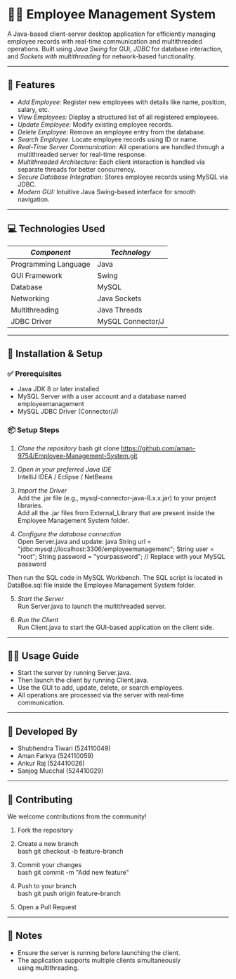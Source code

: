 # 🧑‍💼 Employee Management System

A Java-based client-server desktop application for efficiently managing employee records with real-time communication and multithreaded operations. Built using *Java Swing* for GUI, *JDBC* for database interaction, and *Sockets with multithreading* for network-based functionality.

---

## 🔧 Features

- *Add Employee:* Register new employees with details like name, position, salary, etc.
- *View Employees:* Display a structured list of all registered employees.
- *Update Employee:* Modify existing employee records.
- *Delete Employee:* Remove an employee entry from the database.
- *Search Employee:* Locate employee records using ID or name.
- *Real-Time Server Communication:* All operations are handled through a multithreaded server for real-time response.
- *Multithreaded Architecture:* Each client interaction is handled via separate threads for better concurrency.
- *Secure Database Integration:* Stores employee records using MySQL via JDBC.
- *Modern GUI:* Intuitive Java Swing-based interface for smooth navigation.

---

## 💻 Technologies Used

| *Component*           | *Technology*           |
|-------------------------|---------------------------|
| Programming Language    | Java                      |
| GUI Framework           | Swing                     |
| Database                | MySQL                     |
| Networking              | Java Sockets              |
| Multithreading          | Java Threads              |
| JDBC Driver             | MySQL Connector/J         |

---

## 🚀 Installation & Setup

### ✅ Prerequisites

- Java JDK 8 or later installed  
- MySQL Server with a user account and a database named employeemanagement  
- MySQL JDBC Driver (Connector/J)

### 📦 Setup Steps

1. *Clone the repository*
bash
git clone https://github.com/aman-9754/Employee-Management-System.git


2. *Open in your preferred Java IDE*  
   IntelliJ IDEA / Eclipse / NetBeans

3. *Import the Driver*  
   Add the .jar file (e.g., mysql-connector-java-8.x.x.jar) to your project libraries.  
   Add all the .jar files from External_Library that are present inside the Employee Management System folder.

4. *Configure the database connection*  
   Open Server.java and update:
java
String url = "jdbc:mysql://localhost:3306/employeemanagement";
String user = "root";
String password = "yourpassword"; // Replace with your MySQL password

Then run the SQL code in MySQL Workbench. The SQL script is located in DataBse.sql file inside the Employee Management System folder.

5. *Start the Server*  
   Run Server.java to launch the multithreaded server.

6. *Run the Client*  
   Run Client.java to start the GUI-based application on the client side.

---

## 🧑‍💼 Usage Guide

- Start the server by running Server.java.  
- Then launch the client by running Client.java.  
- Use the GUI to add, update, delete, or search employees.  
- All operations are processed via the server with real-time communication.

---

## 👥 Developed By

- Shubhendra Tiwari (524110049)  
- Aman Farkya (524110059)  
- Ankur Raj (524410026)  
- Sanjog Mucchal (524410029)

---

## 🤝 Contributing

We welcome contributions from the community!

1. Fork the repository  
2. Create a new branch  
bash
git checkout -b feature-branch

3. Commit your changes  
bash
git commit -m "Add new feature"

4. Push to your branch  
bash
git push origin feature-branch

5. Open a Pull Request

---

## 📌 Notes

- Ensure the server is running before launching the client.
- The application supports multiple clients simultaneously using multithreading.
